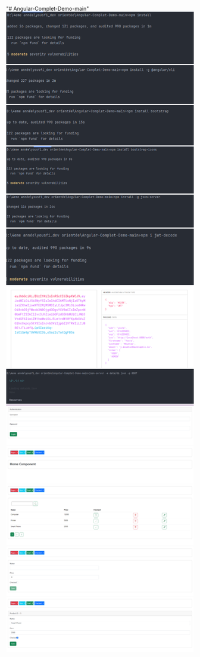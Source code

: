 "# Angular-Complet-Demo-main" 
<img src="angular/npm install.png">
<img src="angular/pip angular.png">
<img src="angular/bootstrap.png">
<img src="angular/bootstrap-icons.png">
<img src="angular/json server.png">
<img src="angular/jwt.png">
<img src="angular/jwt.com.png">
<img src="angular/run json-server.png">
<img src="angular/login.png">
<img src="angular/home.png">
<img src="angular/products.png">
<img src="angular/new.png">
<img src="angular/edit.png">


